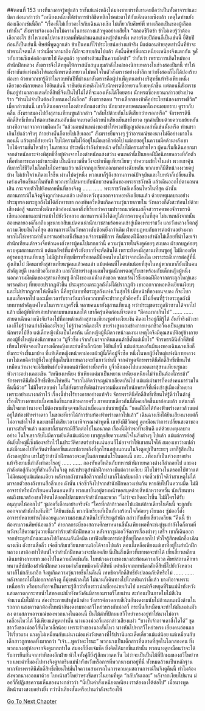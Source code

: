 ##ตอนที่ 153 บางทีนางอาจรู้อยู่แล้ว
ราชันย์แห่งหลิงไห่มองชายชราที่เขาเคยถือว่าเป็นทั้งอาจารย์และบิดา ก่อนกล่าวว่า “เหนียงเหนียงได้ทำการท้าลิขิตพลิกโชคชะตาให้กับเฉินฉางเซิงแล้ว เหตุใดท่านยังต้องเลือกเช่นนี้อีก”
“เรื่องนี้ไม่เกี่ยวอะไรกับเฉินฉางเซิง ไม่เกี่ยวกับศิษย์พี่ ทางเลือกเป็นของผู้เลือกเท่านั้น”
สังฆราชจ้องมองใบไม้ครามในกระถางแล้วพูดอย่างเสียใจ “ตลอดชีวิตข้า ข้าไม่เคยรู้ว่าต้องเลือกอะไร ข้าไหวเอนไปตามสายลมที่พัดผ่านเฉกเช่นหญ้าต้นหนึ่ง หลายร้อยปีก่อนก็เป็นเช่นนี้ ยี่สิบปีก่อนก็เป็นเช่นนี้ ศิษย์พี่พูดถูกแล้ว ข้าเป็นคนที่ไร้ประโยชน์อย่างแท้จริง มีแต่ตอนท้ายสุดเท่านั้นที่ข้าจะทำตามใจตนได้ ทว่าเมื่อเวลามาถึง ก็มักจะสายเกินไปแล้ว ดังนั้นศิษย์พี่และเหนียงเหนียงจึงแตกกัน จูลั่วกับกวนซิงเค่อต้องตายไป คิดดูแล้ว ทุกอย่างล้วนเป็นความผิดข้า”
ว่ากันว่า เพราะการเกิดใหม่ของสำนักฝึกหลวง สังฆราชจึงได้หยุดให้การสนับสนุนขุมกำลังใหม่ของนิกายหลวงในช่วงสองปีมานี้ ทำให้ทั้งราชันย์แห่งหลิงไห่และนักพรตซื่อหยวนไม่พอใจในตัวสังฆราชอย่างล้ำลึก ทว่าทั้งสองก็ไม่ได้ปองร้ายต่อเขา ด้วยพวกเขารู้ดีว่าในรอบพันปีที่ผ่านมาสังฆราชคือผู้บำเพ็ญตนอย่างบริสุทธิ์แท้จริงเพียงหนึ่งเดียวของนิกายหลง
ได้ยินเช่นนี้ ราชันย์แห่งหลิงไห่กับนักพรตซื่อหยวนก็เงยหน้าขึ้น แต่ตอนนี้สังฆราชยืนอยู่ท่ามกลางแสงศักดิ์สิทธิ์จึงเป็นไปไม่ได้ที่จะมองเห็นได้โดยตรง
นักพรตซื่อหยวนกล่าวอย่างปวดร้าว “ท่านไม่จำเป็นต้องบีบตนเองให้เลือก”
สังฆราชตอบ “ทางเลือกของข้าคือประโยชน์ของสรรพชีวิต”
เมื่อกล่าวเช่นนี้ เขาก็เดินออกจากโถงตำหนักแสงสว่าง
นักบวชหลายคนนอกโถงหมอบกราบ ดูราวกับคลื่น
สังฆราชมองไปยังสุสานเทียนซูแล้วกล่าว “กลับไปด้วยกันไม่ดีเสียกว่าหรอกหรือ”
จักรพรรดินีศักดิ์สิทธิ์เทียนไห่ตอบข้อเสนออันชัดเจนยวดยิ่งด้วยน้ำเสียงเย็นชายิ่งยวด ทุกคำเปี่ยมด้วยความเย้ยหยัน บางทีอาจมาจากความผิดหวัง
“แล้วมอบตำแหน่งของข้าให้พวกปัญญาอ่อนเหล่านี้เช่นนั้นหรือ ท่านชราเกินไปแล้วจริงๆ ถ้าอย่างนั้นก็ตายไปเสียเถอะ”
สังฆราชยิ้มจางๆ รู้ว่าอารมณ์ของนางไม่ดีอย่างมากในตอนนี้ แล้วเขาก็ส่ายหน้า
ใบไม้ครามไม่ได้อยู่ในมือเขาอีกต่อไป แต่ลอยอยู่ในความมืดด้านหลังเขา
ใบไม้ครามสั่นไหวช้าๆ ในสายลม ประหนึ่งกำลังส่ายหน้า
ครั้นใบไม้ครามส่ายไหว ผู้คนเริ่มก็เดินออกมาจากตำหนักกระจ่างพิสุทธิ์ที่อยู่ห่างจากโถงตำหนักแสงสว่าง คนเหล่านี้เป็นยอดฝีมือนิกายหลวงที่กักตัวเพื่อทำการทะลวงผ่านระดับ เป็นนักบวชที่หวังจะบำเพ็ญเพียรเงียบๆ ทำความเข้าใจในเต๋า พวกเขาคุ้นกับการใช้ชีวิตในโลกใบไม้ครามแล้ว หลังจากถูกเรียกออกมาอย่างฉับพลัน พวกเขาก็มีสีหน้างงงวยอยู่บ้าง ไม่เข้าใจว่าเกิดอะไรขึ้น
ผ่านไปครู่หนึ่ง พวกเขาก็รู้ถึงสถานการณ์ปัจจุบันและใบหน้าก็เปลี่ยนเป็นเคร่งเครียดขึ้นมาในทันที พวกเขาไปสมทบกับนักบวชคนอื่นของพระราชวังหลี แล้วเดินออกไปตามถนนเสิน กระจายตัวไปยังหลายพื้นที่ของจิงตู
……
……
พระราชวังหลีเคลื่อนไหวในที่สุด ดังนั้นสถานการณ์ในจิงตูจึงถูกกำหนดแล้ว
เหลียงหวังซุนออกจากหอหลิงเยียนแล้ว ด้วยเหตุผลบางอย่าง ประมุขรองตระกูลถังไม่ได้สังหารเขา
กองทัพอวี่หลินเกิดความวุ่นวายภายใน วังหลวงก็ดังสะท้อนไปด้วยเสียงต่อสู้ จนกระทั่งเฉินหลิวอ๋องนำเอาสิ่งที่เรียกว่าความปรารถนาก่อนเสด็จสวรรคตของจักรพรรดิเซียนออกมาและนำรถม้าไปยังวังหลวง สถานการณ์ถึงได้อยู่ใต้การควบคุมในที่สุด
ไม่นานหลังจากนั้น อ๋องหลายองค์ก็มาถึง มุขนายกสิบแปดคนนำนักบวชสามร้อยคนเข้าสู่เมืองพระราชวัง และวังหลวงก็ตกสู่ความเงียบงันในที่สุด
สถานการณ์ในวังหลวงซับซ้อนยิ่งกว่าเดิม ฝ่ายกบฏพบกับการต่อต้านอย่างมาก หากไม่ใช่เพราะคำยืนกรานอย่างแข็งขืนของเจ้ากรมพิธีการ คืนนี้ยอดฝีมือของสำนักไม้เลื้อยที่นำโดยเจ้าสำนักเทียนเต้าจวงจื่อห้วนคงสังหารผู้คนไปมากกว่านี้
ความวุ่นวายในจิงตูค่อยๆ สงบลง
ฝ่ายกบฏค่อยๆ ควบคุมสถานการณ์ แต่ผลลัพธ์ที่แท้จริงยังยากที่จะตัดสินได้ เพราะยังคงมีสุสานเทียนซูอยู่
ไม่มีกองทัพอยู่รอบสุสานเทียนซู ไม่มีผู้บำเพ็ญเพียรหรือยอดฝีมือคนไหนไม่ว่าจากเมืองใด เพราะระดับการต่อสู้ที่นี่สูงเกินไป
มีคนมายังสุสานเทียนซูคนแล้วคนเล่า แม้แต่คนที่โดดเด่นน้อยที่สุดในหมู่พวกเขาก็ยังเป็นคนสำคัญอยู่ดี
เหมาชิวอวี่มาแล้ว และก็มีชายร่างสูงผอมในชุดนักพรตอยู่กับเขาพร้อมกับเด็กหญิงผู้หนึ่ง
นอกความมืดมิดของสุสานเทียนซู อีกฝั่งของแม่น้ำแห้งขอด หลบเร้นไว้ซึ่งยอดฝีมือจากตระกูลใหญ่และพรรคต่างๆ ที่ทยอยปรากฏตัวขึ้น
ประมุขรองตระกูลถังไม่ได้ปรากฏตัว เขาออกจากหอหลิงเยียนเงียบๆ และไม่ปรากฏกายให้เห็นอีก นี่คือรูปแบบที่ตระกูลถังแห่งเวิ่นสุ่ยใช้ เมื่อหน้าที่ของตนจบลง ก็จะโบกแขนเสื้อจากไป และเมื่อเวลารับรางวัลมาถึงพวกเขาก็จะปรากฏตัวอีกครั้ง มีไม่กี่คนที่รู้ว่าตระกูลถังมีบทบาทสำคัญแค่ไหนในการกบฏครั้งนี้
หลายคนมายังสุสานเทียนซู ทว่าประมุขตระกูลชิวซานได้จากไปแล้ว เมื่อผู้พิทักษ์เอ่ยปากถามบนถนนลงใต้ เขาก็ครุ่นคิดก่อนที่จะตอบ “มีคนมากเกินไป”
……
……
สายตาเฉินฉางเซิงจับจ้องไปที่ภาพด้านล่างสุสานเทียนซูอย่างเงียบงัน คิดอะไรอยู่ก็มิรู้ได้
อันที่จริงตัวเขาเองก็ไม่รู้ว่าตนกำลังคิดอะไรอยู่ ไม่รู้ว่าควรคิดอะไร
ชายร่างสูงผอมข้างกายเหมาชิวอวี่คงเป็นมุขนายกนักพรตไป๋สือ แต่เด็กหญิงนั่นเป็นใครกัน
เด็กหญิงผู้นี้มีดวงหน้างดงาม เหตุใดจึงมีคุณสมบัติอยู่ข้างกายสองผู้ยิ่งใหญ่แห่งนิกายหลวง
“มู่จิ่วซือ เจ้ากลับมาจากดินแดนต้าซีตั้งแต่เมื่อไร”
จักรพรรดินีศักดิ์สิทธิ์เทียนไห่จับจองเป็นทางเด็กหญิงและย่นคิ้วเล็กน้อย
ได้ยินชื่อนี้ แม้แต่สมองอันมึนงงของเฉินฉางเซิงก็ยังกระจ่างขึ้นมาบ้าง
ที่แท้เด็กหญิงหน้าตาผ่องแผ้วผู้นี้ก็คือมู่จิ่วซือ หนึ่งในหกผู้ยิ่งใหญ่แห่งนิกายหลวง
เขาไม่เคยคิดว่าผู้ยิ่งใหญ่ที่สุดในนิกายหลวงจะยังเยาว์เช่นนี้ จากคำพูดจักรพรรดินีศักดิ์สิทธิ์เทียนไห่ เหมือนว่านางจะมีสัมพันธ์กับดินแดนต้าซีอย่างนั้นหรือ
มู่จิ่วซือมองไปบนยอดเขาสุสานเทียนซูและหัวเราะอย่างเคอะเขิน “เหนียงเหนียง ข้าเพียงแค่มาเป็นพยาน เหนียงเหนียงไม่จำเป็นต้องโกรธข้า”
จักรพรรดินีศักดิ์สิทธิ์เทียนไห่หยัน “หากไม่ติดว่าจะดูน่าเกลียดเกินไป แม้แต่เผ่ามารก็คงส่งคนมาร่วมในคืนนี้ด้วย”
ไม่มีใครตอบคำ ไม่ใช่สังฆราชที่เดินผ่านความมืดมาหรือนักพรตจี้ที่เพิ่งเข้าสู่เมืองลั่วหยาง
เพราะอย่างนางกล่าวไว้ เรื่องนี้ช่างไร้ยางอายอย่างแท้จริง
จักรพรรดินีศักดิ์สิทธิ์เทียนไห่รู้ดีว่าในต้าลู่ เรื่องไร้ยางอายเช่นนี้เคยเกิดขึ้นมาแล้วหลายครั้ง ภาพแบบเดียวกันนี้ก็เคยเกิดขึ้นมาก่อนแล้ว
แต่นางก็มั่นใจมากว่านางจะไม่ต้องพบกับจุดจบอันน่าเบื่อเฉกเช่นชายผู้นั้น
“ยอดฝีมือใต้ท้องฟ้าพร่างดาวล้วนแต่อยู่ใต้ท้องฟ้าพร่างดาว ในขณะที่เราได้ก้าวข้ามท้องฟ้าพร่างดาวไปแล้ว”
เฉินฉางเซิงได้ยินเสียงนางแต่ก็ไม่อาจเข้าใจได้ และเขาก็ไม่เสียเวลามาพิจารณาคำพูดนี้
เขายังมีชีวิตอยู่ ดูเหมือนว่าการเปลี่ยนชะตาของเขาจะสำเร็จแล้ว และเขาก็สามารถมีชีวิตต่อไปในอนาคต เรื่องนี้มีค่าพอที่จะยินดี แต่ด้วยเหตุผลบางอย่าง ในใจเขากลับไม่มีความยินดีแม้แต่น้อย เขาสูญเสียความสนใจในสิ่งต่างๆ ไปแล้ว แม้แต่การต่อสู้อันยิ่งใหญ่นี้ซึ่งต้องจารึกไว้ในประวัติศาสตร์อย่างแน่นอนก็ไม่อาจทำให้เขาสนใจได้ สมองเขาว่างเปล่า
แต่เมื่อมองไปที่ควันดำที่ลอยขึ้นและเปลวเพลิงที่ลุกโชนอยู่บนถนนในจิงตูอยู่เป็นระยะๆ เขาก็รู้สึกเป็นกังวลอยู่บ้าง
เขาไม่รู้ว่าสำนักฝึกหลวงจะอยู่ในสภาพเช่นไรในตอนนี้ และ...เพื่อนที่เป็นห่วงเขาอย่างแท้จริงยามนี้กำลังทำอะไรอยู่
……
……
กองทัพอวี่หลินกับทหารม้านิกายหลวงต่างก็ล่าถอยไป และคงกำลังต่อสู้กันอยู่ที่ส่วนอื่นในจิงตู
หน้าประตูสำนักฝึกหลวงมีแต่ความเงียบ มีใบไม้ร่วงในตรอกไป๋ฮวาแต่ไม่มีคนอยู่แม้แต่คนเดียว
หลังจากถังซานสือลิ่วจากไป เขาก็ไม่กลับมาอีก เจ๋อซิ่วเข้าใจดีว่าสาเหตุไม่ได้มาจากตัวของถังซานสือลิ่วเอง
ดังนั้น เจ๋อซิ่วจึงไปจากสำนักฝึกหลวงเช่นกัน หายลับไปในความมืด
ไม่มีอาจารย์หรือนักเรียนคนใดนอนหลับ พวกเขายืนอยู่ตรงหน้าหอสมุดด้วยสีหน้าหวาดหวั่น นักเรียนบางคนถึงขนาดร้องขอให้ตนได้ออกไปตามหาเจ้าสำนักและพวก
“ไม่ว่าจะเกิดอะไรขึ้น ไม่มีใครได้รับอนุญาตให้ออกไป”
ซูม่ออวี๋เตือนอย่างจริงจัง “ใครที่กล้าก้าวออกไปแม้แต่ก้าวเดียวในคืนนี้ จะถูกขับออกจากสำนักในทันที!”
ได้ยินเช่นนี้ พวกนักเรียนที่เป็นกังวลร้อนใจก็ค่อยๆ เงียบลง
ซู่ม่ออวี๋สั่งอาจารย์หลายท่านให้คอยดูแลความสงบแล้วเดินไปที่ประตูสำนัก กล่าวกับเยี่ยเสี่ยวเหลียน “คืนนี้ ข้าต้องรบกวนศิษย์น้องแล้ว”
ค่ายกลกระบี่ของสถานศึกษาหนานซีนั้นเพียงพอที่จะข่มขู่ขุมกำลังใดก็ตามที่หวังจะใช้ความวุ่นวายนี้มาทำร้ายสำนักฝึกหลวง
หลังจากซูม่ออวี๋จัดการเรื่องต่างๆ เสร็จ เขาก็เดินออกจากประตูสำนักและมองไปยังถนนอันมืดมิด เขาฟังเสียงการต่อสู้ที่อยู่ไกลออกไป หัวใจรู้สึกหนักอึ้ง
เฉินฉางเซิง ถังซานสือลิ่ว เจ๋อซิ่วกับเซวียนหยวนผ้อได้จากไปแล้ว ตอนนี้เหลือเพียงแต่เขาที่อยู่ในสำนักฝึกหลวง
เขาต้องทำให้แน่ใจว่าสำนักฝึกหลวงจะปลอดภัย นี่เป็นสิ่งเดียวที่เขาพอจะทำได้
เยี่ยเสี่ยวเหลียนเดินมาข้างกายเขา มองไปในความมืดเช่นกัน ใบหน้างดงามของนางสะท้อนความกังวล
ศิษย์สถานศึกษาหนานซีปกป้องสำนักฝึกหลวงตามคำสั่งเทพธิดาศักดิ์สิทธิ์ แต่หลังจากเทพธิดาศักดิ์สิทธิ์ไปยังวังหลวง นางก็ไม่กลับมาอีก จิงตูเกิดความวุ่นวายขึ้นในคืนนี้ เทพธิดาศักดิ์สิทธิ์ยังปลอดภัยดีหรือไม่
……
……
หลังจากรถไม้ไผ่ออกจากจิงตู ก็มุ่งหน้าลงใต้ ไม่นานก็เดินทางไปไกลพันกว่าลี้แล้ว
บางทีอาจเพราะเหนื่อยล้า หรือบางทีอาจเป็นเพราะรู้สึกว่าเรื่องราวน่าเบื่อหน่ายเกินไป แพะดำจึงหยุดที่ริมแม่น้ำทังหวัง
แสงดาวตกกระทบน้ำใสของแม่น้ำทังหวังอันมีสายลมราตรีโชยผ่าน สะท้อนเป็นภาพใบไม้สีเงินจำนวนนับไม่ถ้วน ส่องประกายเข้าสู่หน้าต่าง รังสรรค์ลวดลายสีเงินอันงดงามนับไม่ถ้วนบนผนังด้านในรถลาก
แสงดาวตกต้องใบหน้าอันงดงามของสวีโหย่วหรงกับม่ออวี่ กระนั้นก็เหมือนจะทำให้มันหม่นมัวลง ตามสภาพอารมณ์ของพวกนางในตอนนี้
ปิ่นไม้ดำที่ปักผมสวีโหย่วหรงอยู่ทำให้นางไม่อาจเคลื่อนไหวได้ ได้เพียงแต่พูดเท่านั้น
นางมองม่ออวี่และกล่าวเสียงแผ่ว “บางทีเจ้าอาจเดาสิ่งใดได้”
ชุดชาววังของม่ออวี่สั่นไหวเล็กน้อย เพราะร่างของนางสั่นไหว
นางหันไปหาสวีโหย่วหรง เยี่ยงคนอ่อนแอไร้เรี่ยวแรง นางดูไม่เหมือนกับแม่นางม่อแห่งวังหลวงที่ไร้ปรานีและเด็ดเดี่ยวแม้แต่น้อย แต่เหมือนกับเด็กสาวถูกทอดทิ้งมากกว่า
“เจ้า...พูดว่าอะไรนะ”
พวกนางเป็นเด็กสาวที่ฉลาดที่สุดในโลกสองคน ยิ่งพวกนางอยู่ห่างจากจิงตูมากเท่าใด สมองก็ยิ่งแจ่มชัด ยิ่งคิดได้มากขึ้นเท่านั้น พวกนางดูเหมือนว่าจะได้รับการยืนยันจากท่าทีของอีกฝ่าย หัวใจทั้งคู่ก็ยิ่งรู้สึกหวาดหวั่น
ไม่ว่าจะเป็นปิ่นไม้ที่ปักผมของสวีโหย่วหรง แพะดำที่มองไปทางจิงตูจากริมแม่น้ำทังหวังหรือการที่พวกนางมาอยู่ที่นี่ ทั้งหมดล้วนเป็นหลักฐาน
หากจักรพรรดินีศักดิ์สิทธิ์เทียนไห่มั่นใจความสามารถในการควบคุมสถานการณ์ในจิงตูคืนนี้ ทำไมต้องส่งพวกนางออกมาด้วย
ใบหน้าสวีโหย่วหรงซีดขาวในยามที่พูด “กลับกันเถอะ”
หลังจากเงียบไปนาน ม่ออวี่ก็ปฏิเสธความเห็นของนางกล่าวว่า “นี่เป็นคำสั่งเหนียงเหนียง เราต้องลงใต้ต่อไป”
เมื่อนางพูด สีหน้านางสงบอย่างยิ่ง ทว่าน้ำเสียงสั่นเครือปานกำลังจะร้องไห้


[Go To Next Chapter]( ./663.md)